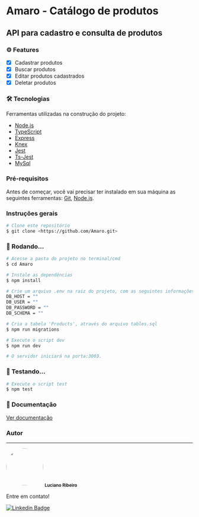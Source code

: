 # **Amaro - Catálogo de produtos**

## API para cadastro e consulta de produtos

### ⚙️ Features

- [x] Cadastrar produtos
- [x] Buscar produtos
- [x] Editar produtos cadastrados
- [x] Deletar produtos

### 🛠 Tecnologias

Ferramentas utilizadas na construção do projeto:

- [Node.js](https://nodejs.org/en/)
- [TypeScript](https://www.typescriptlang.org/)
- [Express](https://expressjs.com/pt-br/)
- [Knex](https://knexjs.org/)
- [Jest](https://jestjs.io/pt-BR/)
- [Ts-Jest](https://kulshekhar.github.io/ts-jest/)
- [MySql](https://www.mysql.com/)

### Pré-requisitos

Antes de começar, você vai precisar ter instalado em sua máquina as seguintes ferramentas:
[Git](https://git-scm.com), [Node.js](https://nodejs.org/en/).

### Instruções gerais

```bash
# Clone este repositório
$ git clone <https://github.com/Amaro.git>
```

### 🎲 Rodando...

```bash
# Acesse a pasta do projeto no terminal/cmd
$ cd Amaro

# Instale as dependências
$ npm install

# Crie um arquivo .env na raiz do projeto, com as seguintes informações e complete as aspas com seu acesso a sua database(SQL):
DB_HOST = ""
DB_USER = ""
DB_PASSWORD = ""
DB_SCHEMA = ""

# Cria a tabela 'Products', através do arquivo tables.sql
$ npm run migrations

# Execute o script dev
$ npm run dev

# O servidor iniciará na porta:3003.
```

### 🤔 Testando...

```bash
# Execute o script test
$ npm test
```

### 📃 Documentação

[Ver documentação](https://documenter.getpostman.com/view/18676122/VUqrMGEz)

### Autor
---
 <img style="border-radius: 50%;" src="https://avatars.githubusercontent.com/u/89327618?v=4" width="100px;" alt=""/>
 <sub><b>Luciano Ribeiro</b></sub>


Entre em contato!

[![Linkedin Badge](https://img.shields.io/badge/-Luciano-blue?style=flat-square&logo=Linkedin&logoColor=white&link=https://www.linkedin.com/in/tgmarinho/)](https://www.linkedin.com/in/lucianorib5/)
